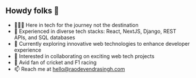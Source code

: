## Howdy folks 👋

- 🧑🏽‍💻 Here in tech for the journey not the destination
- 🌱 Experienced in diverse tech stacks: React, NextJS, Django, REST APIs, and SQL databases
- 🔭 Currently exploring innovative web technologies to enhance developer experience
- 👯 Interested in collaborating on exciting web tech projects
- 🏏 Avid fan of cricket and F1 racing
- 📫 Reach me at hello@raodevendrasingh.com

